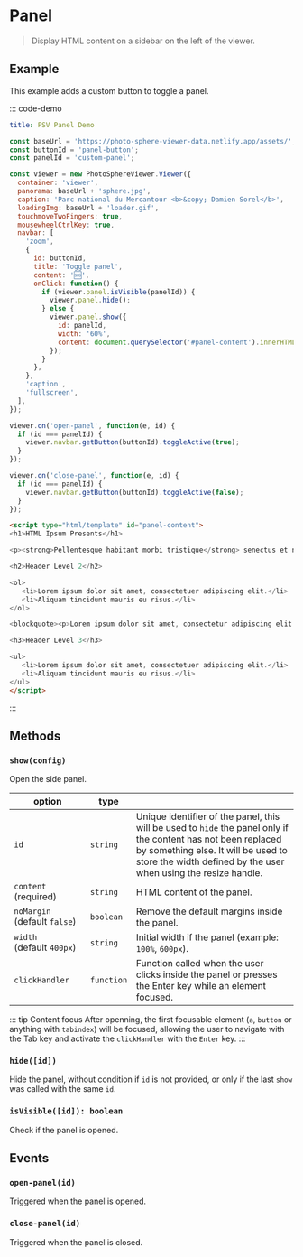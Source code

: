 # Panel

<ApiButton page="PSV.components.Panel.html"/>

> Display HTML content on a sidebar on the left of the viewer.


## Example

This example adds a custom button to toggle a panel.

::: code-demo

```yaml
title: PSV Panel Demo
```

```js
const baseUrl = 'https://photo-sphere-viewer-data.netlify.app/assets/';
const buttonId = 'panel-button';
const panelId = 'custom-panel';

const viewer = new PhotoSphereViewer.Viewer({
  container: 'viewer',
  panorama: baseUrl + 'sphere.jpg',
  caption: 'Parc national du Mercantour <b>&copy; Damien Sorel</b>',
  loadingImg: baseUrl + 'loader.gif',
  touchmoveTwoFingers: true,
  mousewheelCtrlKey: true,
  navbar: [
    'zoom',
    {
      id: buttonId,
      title: 'Toggle panel',
      content: '🆘',
      onClick: function() {
        if (viewer.panel.isVisible(panelId)) {
          viewer.panel.hide();
        } else {
          viewer.panel.show({
            id: panelId,
            width: '60%',
            content: document.querySelector('#panel-content').innerHTML,
          });
        }
      },
    },
    'caption',
    'fullscreen',
  ],
});

viewer.on('open-panel', function(e, id) {
  if (id === panelId) {
    viewer.navbar.getButton(buttonId).toggleActive(true);
  }
});

viewer.on('close-panel', function(e, id) {
  if (id === panelId) {
    viewer.navbar.getButton(buttonId).toggleActive(false);
  }
});
```

```html
<script type="html/template" id="panel-content">
<h1>HTML Ipsum Presents</h1>

<p><strong>Pellentesque habitant morbi tristique</strong> senectus et netus et malesuada fames ac turpis egestas. Vestibulum tortor quam, feugiat vitae, ultricies eget, tempor sit amet, ante. Donec eu libero sit amet quam egestas semper. <em>Aenean ultricies mi vitae est.</em> Mauris placerat eleifend leo. Quisque sit amet est et sapien ullamcorper pharetra. Vestibulum erat wisi, condimentum sed, <code>commodo vitae</code>, ornare sit amet, wisi. Aenean fermentum, elit eget tincidunt condimentum, eros ipsum rutrum orci, sagittis tempus lacus enim ac dui. <a href="#">Donec non enim</a> in turpis pulvinar facilisis. Ut felis.</p>

<h2>Header Level 2</h2>

<ol>
   <li>Lorem ipsum dolor sit amet, consectetuer adipiscing elit.</li>
   <li>Aliquam tincidunt mauris eu risus.</li>
</ol>

<blockquote><p>Lorem ipsum dolor sit amet, consectetur adipiscing elit. Vivamus magna. Cras in mi at felis aliquet congue. Ut a est eget ligula molestie gravida. Curabitur massa. Donec eleifend, libero at sagittis mollis, tellus est malesuada tellus, at luctus turpis elit sit amet quam. Vivamus pretium ornare est.</p></blockquote>

<h3>Header Level 3</h3>

<ul>
   <li>Lorem ipsum dolor sit amet, consectetuer adipiscing elit.</li>
   <li>Aliquam tincidunt mauris eu risus.</li>
</ul>
</script>
```

:::


## Methods

### `show(config)`

Open the side panel.

| option | type | |
|---|---|---|
| `id` | `string` | Unique identifier of the panel, this will be used to `hide` the panel only if the content has not been replaced by something else. It will be used to store the width defined by the user when using the resize handle. |
| `content` (required) | `string` | HTML content of the panel. |
| `noMargin` (default&nbsp;`false`) | `boolean` | Remove the default margins inside the panel. |
| `width` (default&nbsp;`400px`) | `string` | Initial width if the panel (example: `100%`, `600px`). |
| `clickHandler` | `function` | Function called when the user clicks inside the panel or presses the Enter key while an element focused. |

::: tip Content focus
After openning, the first focusable element (`a`, `button` or anything with `tabindex`) will be focused, allowing the user to navigate with the Tab key and activate the `clickHandler` with the `Enter` key.
:::

### `hide([id])`

Hide the panel, without condition if `id` is not provided, or only if the last `show` was called with the same `id`.

### `isVisible([id]): boolean`

Check if the panel is opened.


## Events

### `open-panel(id)`

Triggered when the panel is opened.

### `close-panel(id)`

Triggered when the panel is closed.
